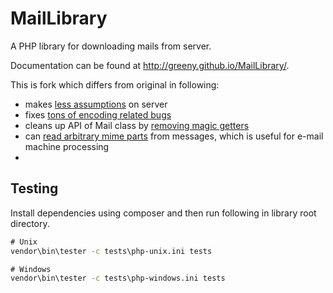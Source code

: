 MailLibrary
===========

A PHP library for downloading mails from server.

Documentation can be found at http://greeny.github.io/MailLibrary/.

This is fork which differs from original in following:
- makes [less assumptions](daa0d1e16667b124b210ae329f16396117824c01) on server
- fixes [tons of encoding related bugs](ae4c5e894ab6cebc5813002ca9bb09ed35c3ceb1)
- cleans up API of Mail class by [removing magic getters](37c93ab5b70df57c5c6b8a253c9968aa100799f2)
- can [read arbitrary mime parts](505e37f8418c0ca947e8c169037df1f67559f8a7) from messages, which is useful for e-mail machine processing
- 

Testing
-------

Install dependencies using composer and then run following in library root directory.

````cmd
# Unix
vendor\bin\tester -c tests\php-unix.ini tests

# Windows
vendor\bin\tester -c tests\php-windows.ini tests
````
